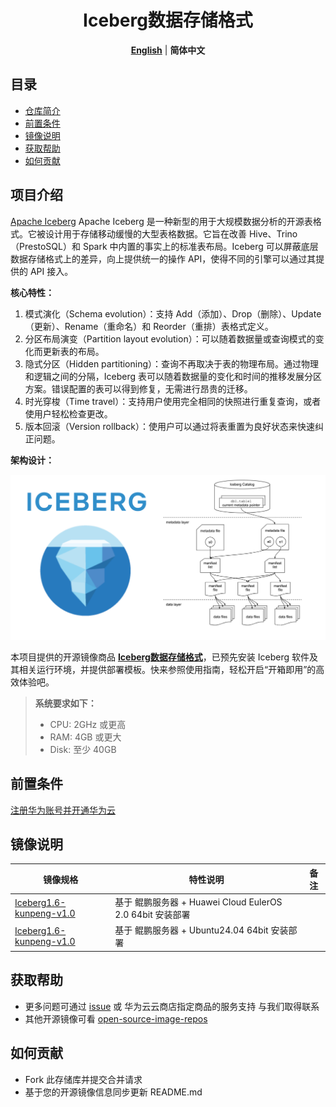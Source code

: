<p align="center">
  <h1 align="center">Iceberg数据存储格式</h1>
  <p align="center">
    <a href="README.md"><strong>English</strong></a> | <strong>简体中文</strong>
  </p>

## 目录

- [仓库简介](#项目介绍)
- [前置条件](#前置条件)
- [镜像说明](#镜像说明)
- [获取帮助](#获取帮助)
- [如何贡献](#如何贡献)

## 项目介绍
‌[Apache Iceberg‌](https://github.com/apache/iceberg) Apache Iceberg 是一种新型的用于大规模数据分析的开源表格式。它被设计用于存储移动缓慢的大型表格数据。它旨在改善 Hive、Trino（PrestoSQL）和 Spark 中内置的事实上的标准表布局。Iceberg 可以屏蔽底层数据存储格式上的差异，向上提供统一的操作 API，使得不同的引擎可以通过其提供的 API 接入。

**核心特性：**
1. 模式演化（Schema evolution）：支持 Add（添加）、Drop（删除）、Update（更新）、Rename（重命名）和 Reorder（重排）表格式定义。
2. 分区布局演变（Partition layout evolution）：可以随着数据量或查询模式的变化而更新表的布局。
3. 隐式分区（Hidden partitioning）：查询不再取决于表的物理布局。通过物理和逻辑之间的分隔，Iceberg 表可以随着数据量的变化和时间的推移发展分区方案。错误配置的表可以得到修复，无需进行昂贵的迁移。
4. 时光穿梭（Time travel）：支持用户使用完全相同的快照进行重复查询，或者使用户轻松检查更改。
5. 版本回滚（Version rollback）：使用户可以通过将表重置为良好状态来快速纠正问题。

**架构设计：**

![](./images/img001.png)


本项目提供的开源镜像商品 [**Iceberg数据存储格式**](https://marketplace.huaweicloud.com)，已预先安装 Iceberg 软件及其相关运行环境，并提供部署模板。快来参照使用指南，轻松开启“开箱即用”的高效体验吧。

> **系统要求如下：**
> - CPU: 2GHz 或更高
> - RAM: 4GB 或更大
> - Disk: 至少 40GB

## 前置条件
[注册华为账号并开通华为云](https://support.huaweicloud.com/usermanual-account/account_id_001.html)

## 镜像说明

| 镜像规格                                                          | 特性说明                                         | 备注 |
|---------------------------------------------------------------|----------------------------------------------| --- |
| [Iceberg1.6-kunpeng-v1.0](https://github.com/HuaweiCloudDeveloper/iceberg-image/tree/Iceberg1.6-kunpeng-v1.0)      | 基于 鲲鹏服务器 + Huawei Cloud EulerOS 2.0 64bit 安装部署 |  |
| [Iceberg1.6-kunpeng-v1.0](https://github.com/HuaweiCloudDeveloper/iceberg-image/tree/Iceberg1.6-kunpeng-v1.0) | 基于 鲲鹏服务器 + Ubuntu24.04 64bit 安装部署         |  |

## 获取帮助
- 更多问题可通过 [issue](https://github.com/HuaweiCloudDeveloper/iceberg-image/issues) 或 华为云云商店指定商品的服务支持 与我们取得联系
- 其他开源镜像可看 [open-source-image-repos](https://github.com/HuaweiCloudDeveloper/open-source-image-repos)

## 如何贡献
- Fork 此存储库并提交合并请求
- 基于您的开源镜像信息同步更新 README.md
